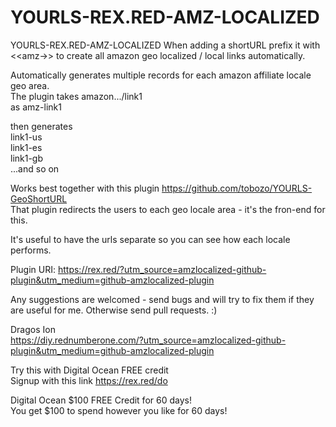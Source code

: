 # YOURLS-REX.RED-AMZ-LOCALIZED  
YOURLS-REX.RED-AMZ-LOCALIZED When adding a shortURL prefix it with &lt;&lt;amz->> to create all amazon geo localized / local links automatically.  

Automatically generates multiple records for each amazon affiliate locale geo area.  
The plugin takes amazon.../link1  
as amz-link1  

then generates  
link1-us  
link1-es  
link1-gb  
...and so on   

Works best together with this plugin https://github.com/tobozo/YOURLS-GeoShortURL  
That plugin redirects the users to each geo locale area - it's the fron-end for this.  

It's useful to have the urls separate so you can see how each locale performs.  

Plugin URI: https://rex.red/?utm_source=amzlocalized-github-plugin&utm_medium=github-amzlocalized-plugin  

Any suggestions are welcomed - send bugs and will try to fix them if they are useful for me. 
Otherwise send pull requests. :)

Dragos Ion   
https://diy.rednumberone.com/?utm_source=amzlocalized-github-plugin&utm_medium=github-amzlocalized-plugin  

Try this with Digital Ocean FREE credit  
Signup with this link https://rex.red/do  

Digital Ocean $100 FREE Credit for 60 days!  
You get $100 to spend however you like for 60 days!  
